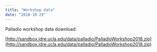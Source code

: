 ```yaml
---
title: "Workshop data"
date: "2018-10-29"
---
```


Palladio workshop data download:

[http://sandbox.idre.ucla.edu/data/palladio/PalladioWorkshop2018.zip](http://sandbox.idre.ucla.edu/data/palladio/PalladioWorkshop2018.zip)
